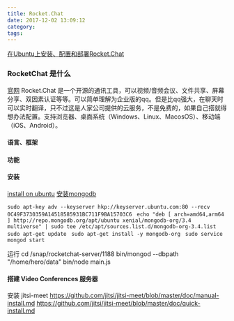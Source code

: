 ```yaml
---
title: Rocket.Chat
date: 2017-12-02 13:09:12
category:
tags:
---
```

[在Ubuntu上安装、配置和部署Rocket.Chat](http://blog.topspeedsnail.com/archives/3767)
### RocketChat 是什么
[官网](https://rocket.chat/)
Rocket.Chat 是一个开源的通讯工具，可以视频/音频会议、文件共享、屏幕分享、双因素认证等等。可以简单理解为企业版的qq。但是比qq强大，在聊天时可以实时翻译，只不过这是人家公司提供的云服务，不是免费的，如果自己搭就得想办法配置。支持浏览器、桌面系统（Windows、Linux、MacosOS）、移动端（iOS、Android）。
#### 语言、框架
#### 功能
#### 安装
[install on ubuntu](https://rocket.chat/docs/installation/manual-installation/ubuntu)
[安装mongodb](https://docs.mongodb.com/manual/tutorial/install-mongodb-on-ubuntu/)

`sudo apt-key adv --keyserver hkp://keyserver.ubuntu.com:80 --recv 0C49F3730359A14518585931BC711F9BA15703C6
`
`echo "deb [ arch=amd64,arm64 ] http://repo.mongodb.org/apt/ubuntu xenial/mongodb-org/3.4 multiverse" | sudo tee /etc/apt/sources.list.d/mongodb-org-3.4.list
`
`sudo apt-get update
`
`sudo apt-get install -y mongodb-org
`
`sudo service mongod start
`

运行
cd /snap/rocketchat-server/1188
bin/mongod --dbpath "/home/hero/data"
bin/node main.js

#### 搭建 Video Conferences 服务器
安装 jitsi-meet
https://github.com/jitsi/jitsi-meet/blob/master/doc/manual-install.md
https://github.com/jitsi/jitsi-meet/blob/master/doc/quick-install.md
